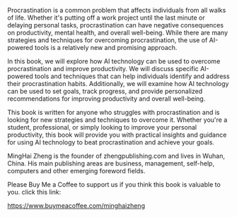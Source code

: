 
Procrastination is a common problem that affects individuals from all walks of life. Whether it's putting off a work project until the last minute or delaying personal tasks, procrastination can have negative consequences on productivity, mental health, and overall well-being. While there are many strategies and techniques for overcoming procrastination, the use of AI-powered tools is a relatively new and promising approach.

In this book, we will explore how AI technology can be used to overcome procrastination and improve productivity. We will discuss specific AI-powered tools and techniques that can help individuals identify and address their procrastination habits. Additionally, we will examine how AI technology can be used to set goals, track progress, and provide personalized recommendations for improving productivity and overall well-being.

This book is written for anyone who struggles with procrastination and is looking for new strategies and techniques to overcome it. Whether you're a student, professional, or simply looking to improve your personal productivity, this book will provide you with practical insights and guidance for using AI technology to beat procrastination and achieve your goals.

MingHai Zheng is the founder of zhengpublishing.com and lives in Wuhan, China. His main publishing areas are business, management, self-help, computers and other emerging foreword fields.

Please Buy Me a Coffee to support us if you think this book is valuable to you. click this link:

https://www.buymeacoffee.com/minghaizheng
